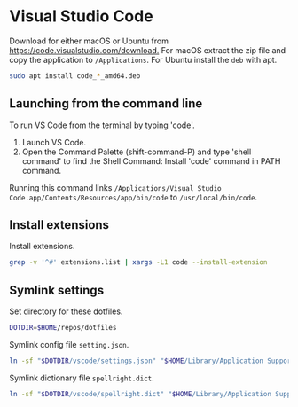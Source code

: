 Visual Studio Code
==================

Download for either macOS or Ubuntu from <https://code.visualstudio.com/download.> For macOS extract the zip file and copy the application to `/Applications`. For Ubuntu install the `deb` with apt.

```bash
sudo apt install code_*_amd64.deb
```

Launching from the command line
-------------------------------

To run VS Code from the terminal by typing 'code'.

1. Launch VS Code.
2. Open the Command Palette (shift-command-P) and type 'shell command' to find the Shell Command: Install 'code' command in PATH command.

Running this command links `/Applications/Visual Studio Code.app/Contents/Resources/app/bin/code` to `/usr/local/bin/code`.

Install extensions
------------------

Install extensions.

```bash
grep -v '^#' extensions.list | xargs -L1 code --install-extension
```

Symlink settings
----------------

Set directory for these dotfiles.

```bash
DOTDIR=$HOME/repos/dotfiles
```

Symlink config file `setting.json`.

```bash
ln -sf "$DOTDIR/vscode/settings.json" "$HOME/Library/Application Support/Code/User/settings.json"
```

Symlink dictionary file `spellright.dict`.

```bash
ln -sf "$DOTDIR/vscode/spellright.dict" "$HOME/Library/Application Support/Code/User/spellright.dict"
```
